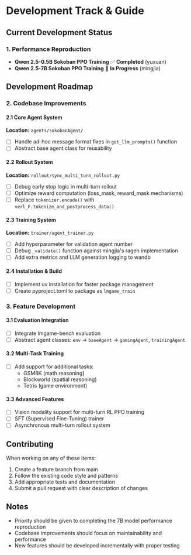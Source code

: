 # Development Track & Guide

## Current Development Status

### 1. Performance Reproduction
- **Qwen 2.5-0.5B Sokoban PPO Training** ✅ **Completed** (yuxuan)
- **Qwen 2.5-7B Sokoban PPO Training** 🔄 **In Progress** (mingjia)

## Development Roadmap

### 2. Codebase Improvements

#### 2.1 Core Agent System
**Location:** `agents/sokobanAgent/`
- [ ] Handle ad-hoc message format fixes in `get_llm_prompts()` function
- [ ] Abstract base agent class for reusability

#### 2.2 Rollout System
**Location:** `rollout/sync_multi_turn_rollout.py`
- [ ] Debug early stop logic in multi-turn rollout
- [ ] Optimize reward computation (loss_mask, reward_mask mechanisms)
- [ ] Replace `tokenizer.encode()` with `verl_F.tokenize_and_postprocess_data()`

#### 2.3 Training System
**Location:** `trainer/agent_trainer.py`
- [ ] Add hyperparameter for validation agent number
- [ ] Debug `_validate()` function against mingjia's ragen implementation
- [ ] Add extra metrics and LLM generation logging to wandb

#### 2.4 Installation & Build
- [ ] Implement uv installation for faster package management
- [ ] Create pyproject.toml to package as `lmgame_train`

### 3. Feature Development

#### 3.1 Evaluation Integration
- [ ] Integrate lmgame-bench evaluation
- [ ] Abstract agent classes: `env` → `baseAgent` → `gamingAgent`, `trainingAgent`

#### 3.2 Multi-Task Training
- [ ] Add support for additional tasks:
  - GSM8K (math reasoning)
  - Blockworld (spatial reasoning)
  - Tetris (game environment)

#### 3.3 Advanced Features
- [ ] Vision modality support for multi-turn RL PPO training
- [ ] SFT (Supervised Fine-Tuning) trainer
- [ ] Asynchronous multi-turn rollout system

## Contributing

When working on any of these items:
1. Create a feature branch from main
2. Follow the existing code style and patterns
3. Add appropriate tests and documentation
4. Submit a pull request with clear description of changes

## Notes

- Priority should be given to completing the 7B model performance reproduction
- Codebase improvements should focus on maintainability and performance
- New features should be developed incrementally with proper testing
